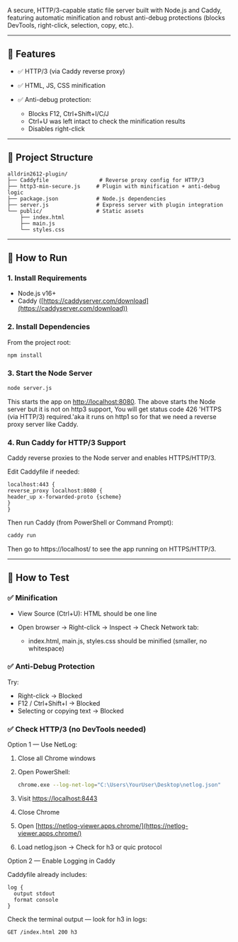 
A secure, HTTP/3-capable static file server built with Node.js and Caddy, featuring automatic minification and robust anti-debug protections (blocks DevTools, right-click, selection, copy, etc.).

---

## 🔧 Features

* ✅ HTTP/3 (via Caddy reverse proxy)
* ✅ HTML, JS, CSS minification
* ✅ Anti-debug protection:

  * Blocks F12, Ctrl+Shift+I/C/J
  * Ctrl+U was left intact to check the minification results
  * Disables right-click

---

## 📁 Project Structure

```
alldrin2612-plugin/
├── Caddyfile                # Reverse proxy config for HTTP/3
├── http3-min-secure.js     # Plugin with minification + anti-debug logic
├── package.json            # Node.js dependencies
├── server.js               # Express server with plugin integration
└── public/                 # Static assets
    ├── index.html
    ├── main.js
    └── styles.css
```

---

## 🚀 How to Run

### 1. Install Requirements

* Node.js v16+
* Caddy ([https://caddyserver.com/download](https://caddyserver.com/download))

### 2. Install Dependencies

From the project root:

```bash
npm install
```

### 3. Start the Node Server

```bash
node server.js
```

This starts the app on [http://localhost:8080](http://localhost:8080).
The above starts the Node server but it is not on http3 support, You will get status code 426 'HTTPS (via HTTP/3) required.'aka it runs on http1 so for that we need a reverse proxy server like Caddy.


### 4. Run Caddy for HTTP/3 Support

Caddy reverse proxies to the Node server and enables HTTPS/HTTP/3.

Edit Caddyfile if needed:

```caddyfile
localhost:443 {
reverse_proxy localhost:8080 {
header_up x-forwarded-proto {scheme}
}
}
```

Then run Caddy (from PowerShell or Command Prompt):

```bash
caddy run
```
Then go to https://localhost/ to see the app running on HTTPS/HTTP/3.

---

## 🧪 How to Test

### ✅ Minification

* View Source (Ctrl+U): HTML should be one line
* Open browser → Right-click → Inspect → Check Network tab:

  * index.html, main.js, styles.css should be minified (smaller, no whitespace)

### ✅ Anti-Debug Protection

Try:

* Right-click → Blocked
* F12 / Ctrl+Shift+I → Blocked
* Selecting or copying text → Blocked


### ✅ Check HTTP/3 (no DevTools needed)

Option 1 — Use NetLog:

1. Close all Chrome windows

2. Open PowerShell:

   ```bash
   chrome.exe --log-net-log="C:\Users\YourUser\Desktop\netlog.json"
   ```

3. Visit [https://localhost:8443](https://localhost:8443)

4. Close Chrome

5. Open [https://netlog-viewer.apps.chrome/](https://netlog-viewer.apps.chrome/)

6. Load netlog.json → Check for h3 or quic protocol

Option 2 — Enable Logging in Caddy

Caddyfile already includes:

```caddyfile
log {
  output stdout
  format console
}
```

Check the terminal output — look for h3 in logs:

```
GET /index.html 200 h3
```


